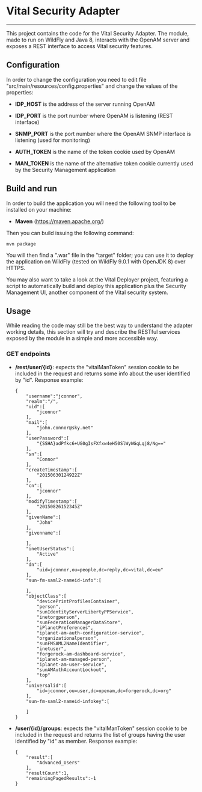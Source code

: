 # Vital Security Adapter

---

This project contains the code for the Vital Security Adapter. The module, made
to run on WildFly and Java 8, interacts with the OpenAM server and exposes a
REST interface to access Vital security features.

## Configuration

In order to change the configuration you need to edit file
"src/main/resources/config.properties" and change the values of the properties:

 * **IDP_HOST** is the address of the server running OpenAM

 * **IDP_PORT** is the port number where OpenAM is listening (REST interface)

 * **SNMP_PORT** is the port number where the OpenAM SNMP interface is listening
   (used for monitoring)

 * **AUTH_TOKEN** is the name of the token cookie used by OpenAM

 * **MAN_TOKEN** is the name of the alternative token cookie currently used by
   the Security Management application

## Build and run

In order to build the application you will need the following tool to be
installed on your machine:

 * **Maven** (https://maven.apache.org/)

Then you can build issuing the following command:

```
mvn package
```

You will then find a ".war" file in the "target" folder; you can use it to
deploy the application on WildFly (tested on WildFly 9.0.1 with OpenJDK 8) over
HTTPS.

You may also want to take a look at the Vital Deployer project, featuring a
script to automatically build and deploy this application plus the Security
Management UI, another component of the Vital security system.

## Usage

While reading the code may still be the best way to understand the adapter
working details, this section will try and describe the RESTful services exposed
by the module in a simple and more accessible way.

### GET endpoints

 * **/rest/user/{id}**: expects the "vitalManToken" session cookie to be included in the request and returns some info about the user identified by "id". Response example:

    ```
    {
        "username":"jconnor",
        "realm":"/",
        "uid":[
            "jconnor"
        ],
        "mail":[
            "john.connor@sky.net"
        ],
        "userPassword":[
            "{SSHA}adPfkc6+UG0gIsFXfxw4eH50SlWyWGqLqj8/Ng=="
        ],
        "sn":[
            "Connor"
        ],
        "createTimestamp":[
            "20150630124922Z"
        ],
        "cn":[
            "jconnor"
        ],
        "modifyTimestamp":[
            "20150826152345Z"
        ],
        "givenName":[
            "John"
        ],
        "givenname":[

        ],
        "inetUserStatus":[
            "Active"
        ],
        "dn":[
            "uid=jconnor,ou=people,dc=reply,dc=vital,dc=eu"
        ],
        "sun-fm-saml2-nameid-info":[

        ],
        "objectClass":[
            "devicePrintProfilesContainer",
            "person",
            "sunIdentityServerLibertyPPService",
            "inetorgperson",
            "sunFederationManagerDataStore",
            "iPlanetPreferences",
            "iplanet-am-auth-configuration-service",
            "organizationalperson",
            "sunFMSAML2NameIdentifier",
            "inetuser",
            "forgerock-am-dashboard-service",
            "iplanet-am-managed-person",
            "iplanet-am-user-service",
            "sunAMAuthAccountLockout",
            "top"
        ],
        "universalid":[
            "id=jconnor,ou=user,dc=openam,dc=forgerock,dc=org"
        ],
        "sun-fm-saml2-nameid-infokey":[

        ]
    }
    ```

 * **/user/{id}/groups**: expects the "vitalManToken" session cookie to be included in the request and returns the list of groups having the user identified by "id" as member. Response example:

    ```
    {
        "result":[
            "Advanced_Users"
        ],
        "resultCount":1,
        "remainingPagedResults":-1
    }
    ```

